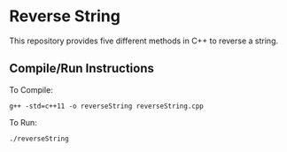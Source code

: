 # Reverse String
This repository provides five different methods in C++ to reverse a string.

## Compile/Run Instructions
To Compile:
```
g++ -std=c++11 -o reverseString reverseString.cpp
```
To Run:
```
./reverseString
```
